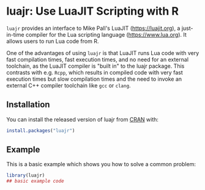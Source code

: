 # luajr: Use LuaJIT Scripting with R

<!-- badges: start -->

<!-- badges: end -->

`luajr` provides an interface to Mike Pall's LuaJIT (<https://luajit.org>), a just-in-time compiler for the Lua scripting language (<https://www.lua.org>). It allows users to run Lua code from R.

One of the advantages of using `luajr` is that LuaJIT runs Lua code with very fast compilation times, fast execution times, and no need for an external toolchain, as the LuaJIT compiler is "built in" to the luajr package. This contrasts with e.g. `Rcpp`, which results in compiled code with very fast execution times but slow compilation times and the need to invoke an external C++ compiler toolchain like `gcc` or `clang`.

## Installation

You can install the released version of luajr from [CRAN](https://CRAN.R-project.org) with:

``` r
install.packages("luajr")
```

## Example

This is a basic example which shows you how to solve a common problem:

``` r
library(luajr)
## basic example code
```
